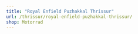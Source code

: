 ```yaml
---
title: "Royal Enfield Puzhakkal Thrissur"
url: /thrissur/royal-enfield-puzhakkal-thrissur/
shop: Motorrad
---
```

